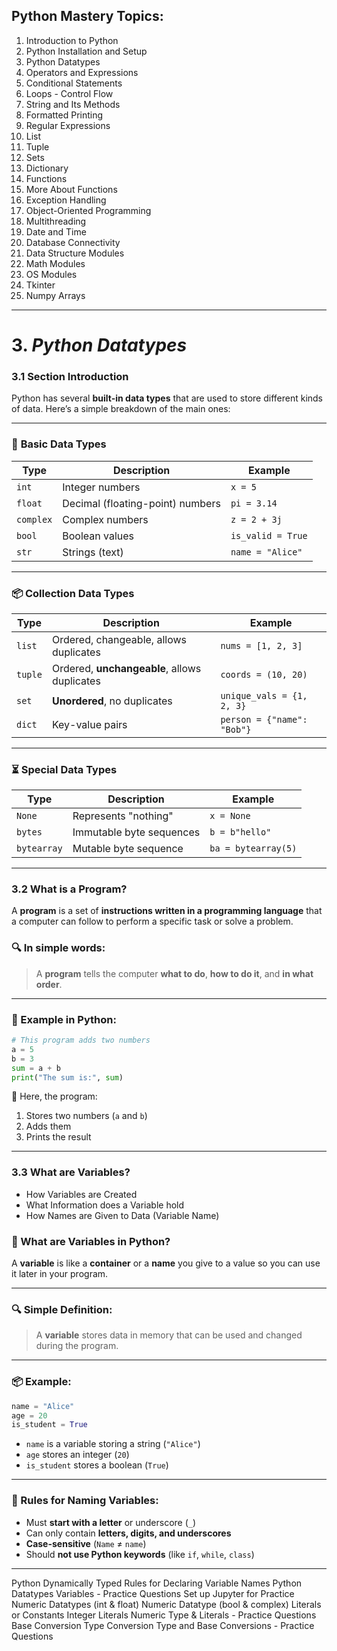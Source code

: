 
## Python Mastery Topics:
1. Introduction to Python
2. Python Installation and Setup
3. Python Datatypes
4. Operators and Expressions
5. Conditional Statements
6. Loops - Control Flow
7. String and Its Methods
8. Formatted Printing
9. Regular Expressions
10. List
11. Tuple
12. Sets
13. Dictionary
14. Functions
15. More About Functions
16. Exception Handling
17. Object-Oriented Programming
18. Multithreading
19. Date and Time
20. Database Connectivity
21. Data Structure Modules
22. Math Modules
23. OS Modules
24. Tkinter
25. Numpy Arrays
---




# 3. _Python Datatypes_

### 3.1 Section Introduction
Python has several **built-in data types** that are used to store different kinds of data. Here’s a simple breakdown of the main ones:

---

### 🔢 **Basic Data Types**
| Type       | Description                         | Example           |
|------------|-------------------------------------|-------------------|
| `int`      | Integer numbers                     | `x = 5`           |
| `float`    | Decimal (floating-point) numbers    | `pi = 3.14`       |
| `complex`  | Complex numbers                     | `z = 2 + 3j`      |
| `bool`     | Boolean values                      | `is_valid = True` |
| `str`      | Strings (text)                      | `name = "Alice"`  |

---

### 📦 **Collection Data Types**
| Type       | Description                                      | Example                          |
|------------|--------------------------------------------------|----------------------------------|
| `list`     | Ordered, changeable, allows duplicates           | `nums = [1, 2, 3]`               |
| `tuple`    | Ordered, **unchangeable**, allows duplicates     | `coords = (10, 20)`             |
| `set`      | **Unordered**, no duplicates                     | `unique_vals = {1, 2, 3}`        |
| `dict`     | Key-value pairs                                  | `person = {"name": "Bob"}`       |

---

### ⏳ **Special Data Types**
| Type     | Description              | Example          |
|----------|--------------------------|------------------|
| `None`   | Represents "nothing"     | `x = None`       |
| `bytes`  | Immutable byte sequences | `b = b"hello"`   |
| `bytearray` | Mutable byte sequence | `ba = bytearray(5)` |

---

### 3.2 What is a Program?
A **program** is a set of **instructions written in a programming language** that a computer can follow to perform a specific task or solve a problem.

### 🔍 In simple words:
> A **program** tells the computer **what to do**, **how to do it**, and **in what order**.

---

### 📌 Example in Python:
```python
# This program adds two numbers
a = 5
b = 3
sum = a + b
print("The sum is:", sum)
```

🧠 Here, the program:
1. Stores two numbers (`a` and `b`)
2. Adds them
3. Prints the result

---

### 3.3 What are Variables?
* How Variables are Created
* What Information does a Variable hold
* How Names are Given to Data (Variable Name) 
### 🧠 What are Variables in Python?

A **variable** is like a **container** or a **name** you give to a value so you can use it later in your program.

---

### 🔍 Simple Definition:
> A **variable** stores data in memory that can be used and changed during the program.

---

### 📦 Example:
```python
name = "Alice"
age = 20
is_student = True
```

- `name` is a variable storing a string (`"Alice"`)
- `age` stores an integer (`20`)
- `is_student` stores a boolean (`True`)

---

### 📝 Rules for Naming Variables:
- Must **start with a letter** or underscore (`_`)
- Can only contain **letters, digits, and underscores**
- **Case-sensitive** (`Name` ≠ `name`)
- Should **not use Python keywords** (like `if`, `while`, `class`)

---

Python Dynamically Typed
Rules for Declaring Variable Names
Python Datatypes
Variables - Practice Questions 
Set up Jupyter for Practice
Numeric Datatypes (int & float)
Numeric Datatype (bool & complex)
Literals or Constants
Integer Literals
Numeric Type & Literals - Practice Questions
Base Conversion
Type Conversion
Type and Base Conversions - Practice Questions 
